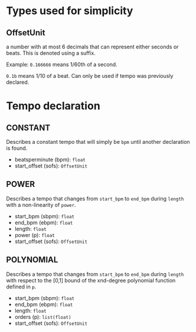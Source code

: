 # Types used for simplicity

## OffsetUnit
a number with at most 6 decimals that can represent either seconds or beats.
This is denoted using a suffix.

Example:
`0.166666` means 1/60th of a second.

`0.1b` means 1/10 of a beat. Can only be used if tempo was previously declared.


# Tempo declaration

## CONSTANT
Describes a constant tempo that will simply be `bpm` until another declaration is found.

- beatsperminute (bpm): `float`
- start_offset (sofs): `OffsetUnit`

## POWER
Describes a tempo that changes from `start_bpm` to `end_bpm`
during `length` with a non-linearity of `power`.

- start_bpm (sbpm): `float`
- end_bpm (ebpm): `float`
- length: `float`
- power (p): `float`
- start_offset (sofs): `OffsetUnit`

## POLYNOMIAL
Describes a tempo that changes from `start_bpm` to `end_bpm` during `length`
with respect to the [0,1] bound of the xnd-degree polynomial function defined in `p`.

- start_bpm (sbpm): `float`
- end_bpm (ebpm): `float`
- length: `float`
- orders (p): `list(float)`
- start_offset (sofs): `OffsetUnit`

